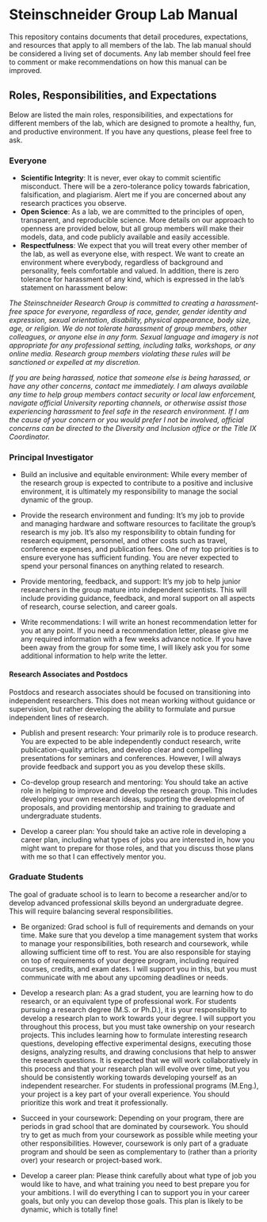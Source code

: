 # Steinschneider Group Lab Manual

This repository contains documents that detail procedures, expectations, and resources that apply to all members of the lab. The lab manual should be considered a living set of documents. Any lab member should feel free to comment or make recommendations on how this manual can be improved. 


## Roles, Responsibilities, and Expectations
Below are listed the main roles, responsibilities, and expectations for different members of the lab, which are designed to promote a healthy, fun, and productive environment. If you have any questions, please feel free to ask.

### Everyone

* **Scientific Integrity**: It is never, ever okay to commit scientific misconduct. There will be a zero-tolerance policy towards fabrication, falsification, and plagiarism. Alert me if you are concerned about any research practices you observe. 
*	**Open Science**: As a lab, we are committed to the principles of open, transparent, and reproducible science. More details on our approach to openness are provided below, but all group members will make their models, data, and code publicly available and easily accessible.
*	**Respectfulness**: We expect that you will treat every other member of the lab, as well as everyone else, with respect. We want to create an environment where everybody, regardless of background and personality, feels comfortable and valued. In addition, there is zero tolerance for harassment of any kind, which is expressed in the lab’s statement on harassment below: 

*The Steinschneider Research Group is committed to creating a harassment-free space for everyone, regardless of race, gender, gender identity and expression, sexual orientation, disability, physical appearance, body size, age, or religion. We do not tolerate harassment of group members, other colleagues, or anyone else in any form. Sexual language and imagery is not appropriate for any professional setting, including talks, workshops, or any online media. Research group members violating these rules will be sanctioned or expelled at my discretion.*

*If you are being harassed, notice that someone else is being harassed, or have any other concerns, contact me immediately. I am always available any time to help group members contact security or local law enforcement, navigate official University reporting channels, or otherwise assist those experiencing harassment to feel safe in the research environment. If I am the cause of your concern or you would prefer I not be involved, official concerns can be directed to the Diversity and Inclusion office or the Title IX Coordinator.*


### Principal Investigator

* Build an inclusive and equitable environment: While every member of the research group is expected to contribute to a positive and inclusive environment, it is ultimately my responsibility to manage the social dynamic of the group.

* Provide the research environment and funding: It’s my job to provide and managing hardware and software resources to facilitate the group’s research is my job. It’s also my responsibility to obtain funding for research equipment, personnel, and other costs such as travel, conference expenses, and publication fees. One of my top priorities is to ensure everyone has sufficient funding. You are never expected to spend your personal finances on anything related to research. 

* Provide mentoring, feedback, and support: It’s my job to help junior researchers in the group mature into independent scientists. This will include providing guidance, feedback, and moral support on all aspects of research, course selection, and career goals.

* Write recommendations: I will write an honest recommendation letter for you at any point. If you need a recommendation letter, please give me any required information with a few weeks advance notice. If you have been away from the group for some time, I will likely ask you for some additional information to help write the letter.

#### Research Associates and Postdocs

Postdocs and research associates should be focused on transitioning into independent researchers. This does not mean working without guidance or supervision, but rather developing the ability to formulate and pursue independent lines of research.

* Publish and present research: Your primarily role is to produce research. You are expected to be able independently conduct research, write publication-quality articles, and develop clear and compelling presentations for seminars and conferences. However, I will always provide feedback and support you as you develop these skills.

* Co-develop group research and mentoring: You should take an active role in helping to improve and develop the research group. This includes developing your own research ideas, supporting the development of proposals, and providing mentorship and training to graduate and undergraduate students. 

* Develop a career plan: You should take an active role in developing a career plan, including what types of jobs you are interested in, how you might want to prepare for those roles, and that you discuss those plans with me so that I can effectively mentor you.


### Graduate Students

The goal of graduate school is to learn to become a researcher and/or to develop advanced professional skills beyond an undergraduate degree. This will require balancing several responsibilities.

* Be organized: Grad school is full of requirements and demands on your time. Make sure that you develop a time management system that works to manage your responsibilities, both research and coursework, while allowing sufficient time off to rest. You are also responsible for staying on top of requirements of your degree program, including required courses, credits, and exam dates. I will support you in this, but you must communicate with me about any upcoming deadlines or needs.

* Develop a research plan: As a grad student, you are learning how to do research, or an equivalent type of professional work. For students pursuing a research degree (M.S. or Ph.D.), it is your responsibility to develop a research plan to work towards your degree. I will support you throughout this process, but you must take ownership on your research projects. This includes learning how to formulate interesting research questions, developing effective experimental designs, executing those designs, analyzing results, and drawing conclusions that help to answer the research questions. It is expected that we will work collaboratively in this process and that your research plan will evolve over time, but you should be consistently working towards developing yourself as an independent researcher. For students in professional programs (M.Eng.), your project is a key part of your overall experience. You should prioritize this work and treat it professionally.

* Succeed in your coursework: Depending on your program, there are periods in grad school that are dominated by coursework. You should try to get as much from your coursework as possible while meeting your other responsibilities. However, coursework is only part of a graduate program and should be seen as complementary to (rather than a priority over) your research or project-based work. 

* Develop a career plan: Please think carefully about what type of job you would like to have, and what training you need to best prepare you for your ambitions. I will do everything I can to support you in your career goals, but only you can develop those goals. This plan is likely to be dynamic, which is totally fine!

